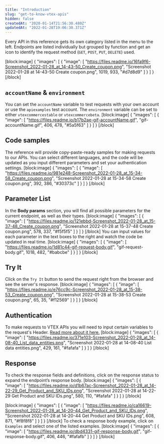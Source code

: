 ```yaml
---
title: "Introduction"
slug: "get-to-know-vtex-apis"
hidden: false
createdAt: "2020-01-14T21:56:30.480Z"
updatedAt: "2022-01-28T19:06:30.371Z"
---
```

Every API in this reference gets its own category listed in the menu to the left. Endpoints are listed individually but grouped by function and get an icon to identify the request method (`GET`, `POST`, `PUT`, `DELETE`) used.


[block:image]
{
  "images": [
    {
      "image": [
        "https://files.readme.io/16fa9f6-Screenshot_2022-01-28_at_14-43-50_Create_coupon.png",
        "Screenshot 2022-01-28 at 14-43-50 Create coupon.png",
        1019,
        933,
        "#d7d8d9"
      ]
    }
  ]
}
[/block]
## `accountName` & `environment`
You can set the `accountName` variable to test requests with your own account or use the `apiexamples` test account. The `environment` variable can be set to either `vtexcommercestable` or `vtexcommercebeta`.
[block:image]
{
  "images": [
    {
      "image": [
        "https://files.readme.io/b17b2ae-gif-accountName.gif",
        "gif-accountName.gif",
        406,
        478,
        "#5a5f63"
      ]
    }
  ]
}
[/block]
## Code samples
The reference will provide copy-paste-ready samples for making requests to our APIs. You can select different languages, and the code will be updated as you input different parameters and set your authentication settings.
[block:image]
{
  "images": [
    {
      "image": [
        "https://files.readme.io/981e248-Screenshot_2022-01-28_at_15-34-58_Create_coupon.png",
        "Screenshot 2022-01-28 at 15-34-58 Create coupon.png",
        392,
        386,
        "#30373c"
      ]
    }
  ]
}
[/block]
## Parameter List
In the **Body params** section, you will find all possible parameters for the current endpoint, as well as their types.
[block:image]
{
  "images": [
    {
      "image": [
        "https://files.readme.io/121ebbd-Screenshot_2022-01-28_at_15-37-48_Create_coupon.png",
        "Screenshot 2022-01-28 at 15-37-48 Create coupon.png",
        578,
        337,
        "#f5f5f5"
      ]
    }
  ]
}
[/block]
 You can input values for each parameter in the text boxes to the right and watch the code be updated in real time.
[block:image]
{
  "images": [
    {
      "image": [
        "https://files.readme.io/1d81c44-gif-request-body.gif",
        "gif-request-body.gif",
        1018,
        482,
        "#babcbe"
      ]
    }
  ]
}
[/block]
## Try It
Click on the `Try It` button to send the request right from the browser and see the server's response.
[block:image]
{
  "images": [
    {
      "image": [
        "https://files.readme.io/e76cc9c-Screenshot_2022-01-28_at_15-38-53_Create_coupon.png",
        "Screenshot 2022-01-28 at 15-38-53 Create coupon.png",
        65,
        35,
        "#f12569"
      ]
    }
  ]
}
[/block]
## Authentication
To make requests to VTEX APIs you will need to input certain variables to the request's Header. [Read more about it here.](https://developers.vtex.com/docs/getting-started-authentication)
[block:image]
{
  "images": [
    {
      "image": [
        "https://files.readme.io/371e103-Screenshot_2022-01-28_at_14-08-40_List_data_entities.png",
        "Screenshot 2022-01-28 at 14-08-40 List data entities.png",
        429,
        161,
        "#fafafa"
      ]
    }
  ]
}
[/block]
## Response 
To check the response fields and definitions, click on the response status to expand the endpoint’s response body.
[block:image]
{
  "images": [
    {
      "image": [
        "https://files.readme.io/d1b67ac-Screenshot_2022-01-28_at_14-22-29_Get_Product_and_SKU_IDs.png",
        "Screenshot 2022-01-28 at 14-22-29 Get Product and SKU IDs.png",
        580,
        110,
        "#fafafa"
      ]
    }
  ]
}
[/block]

[block:image]
{
  "images": [
    {
      "image": [
        "https://files.readme.io/ca16619-Screenshot_2022-01-28_at_14-20-44_Get_Product_and_SKU_IDs.png",
        "Screenshot 2022-01-28 at 14-20-44 Get Product and SKU IDs.png",
        608,
        871,
        "#f8f8f8"
      ]
    }
  ]
}
[/block]
To check a response body example, click on `Examples` and select one of the listed examples.
[block:image]
{
  "images": [
    {
      "image": [
        "https://files.readme.io/dbd4331-gif-response-body.gif",
        "gif-response-body.gif",
        406,
        446,
        "#fafafb"
      ]
    }
  ]
}
[/block]